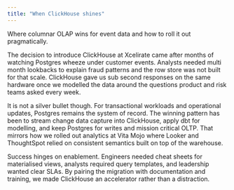```yaml
---
title: "When ClickHouse shines"
---
```


Where columnar OLAP wins for event data and how to roll it out pragmatically.

The decision to introduce ClickHouse at Xcelirate came after months of watching Postgres wheeze under customer events. Analysts needed multi month lookbacks to explain fraud patterns and the row store was not built for that scale. ClickHouse gave us sub second responses on the same hardware once we modelled the data around the questions product and risk teams asked every week.

It is not a silver bullet though. For transactional workloads and operational updates, Postgres remains the system of record. The winning pattern has been to stream change data capture into ClickHouse, apply dbt for modelling, and keep Postgres for writes and mission critical OLTP. That mirrors how we rolled out analytics at Vita Mojo where Looker and ThoughtSpot relied on consistent semantics built on top of the warehouse.

Success hinges on enablement. Engineers needed cheat sheets for materialised views, analysts required query templates, and leadership wanted clear SLAs. By pairing the migration with documentation and training, we made ClickHouse an accelerator rather than a distraction.

